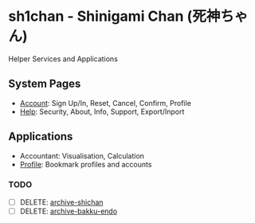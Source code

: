 # sh1chan - Shinigami Chan (死神ちゃん)

Helper Services and Applications

## System Pages
- [Account](../DOCS/README/ACCOUNT.md): Sign Up/In, Reset, Cancel, Confirm, Profile
- [Help](../DOCS/README/HELP.md): Security, About, Info, Support, Export/Inport

## Applications
- Accountant: Visualisation, Calculation
- [Profile](../DOCS/README/PROFILE.md): Bookmark profiles and accounts

### TODO
- [ ] DELETE: [archive-shichan](https://github.com/sh1chan/archive-shichan)
- [ ] DELETE: [archive-bakku-endo](https://github.com/sh1chan/archive-bakku-endo)
